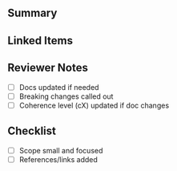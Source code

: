 ## Summary
<!-- What does this PR change and why? -->

## Linked Items
<!-- e.g., closes #123 -->

## Reviewer Notes
- [ ] Docs updated if needed
- [ ] Breaking changes called out
- [ ] Coherence level (cX) updated if doc changes

## Checklist
- [ ] Scope small and focused
- [ ] References/links added
